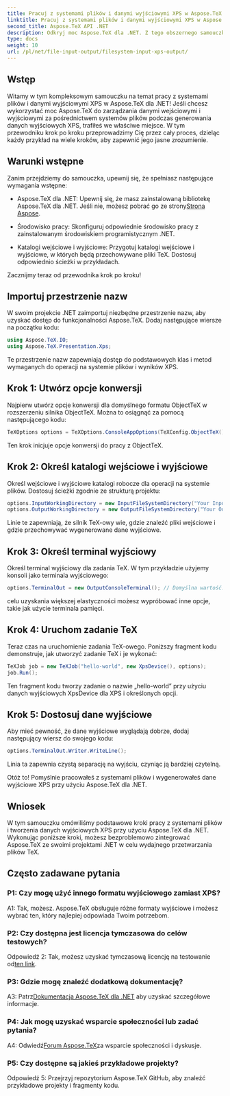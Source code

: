 ```yaml
---
title: Pracuj z systemami plików i danymi wyjściowymi XPS w Aspose.TeX dla .NET
linktitle: Pracuj z systemami plików i danymi wyjściowymi XPS w Aspose.TeX dla .NET
second_title: Aspose.TeX API .NET
description: Odkryj moc Aspose.TeX dla .NET. Z tego obszernego samouczka dowiesz się, jak bez wysiłku obsługiwać systemy plików i generować dane wyjściowe XPS.
type: docs
weight: 10
url: /pl/net/file-input-output/filesystem-input-xps-output/
---
```

## Wstęp

Witamy w tym kompleksowym samouczku na temat pracy z systemami plików i danymi wyjściowymi XPS w Aspose.TeX dla .NET! Jeśli chcesz wykorzystać moc Aspose.TeX do zarządzania danymi wejściowymi i wyjściowymi za pośrednictwem systemów plików podczas generowania danych wyjściowych XPS, trafiłeś we właściwe miejsce. W tym przewodniku krok po kroku przeprowadzimy Cię przez cały proces, dzieląc każdy przykład na wiele kroków, aby zapewnić jego jasne zrozumienie.

## Warunki wstępne

Zanim przejdziemy do samouczka, upewnij się, że spełniasz następujące wymagania wstępne:

-  Aspose.TeX dla .NET: Upewnij się, że masz zainstalowaną bibliotekę Aspose.TeX dla .NET. Jeśli nie, możesz pobrać go ze strony[Strona Aspose](https://releases.aspose.com/tex/net/).

- Środowisko pracy: Skonfiguruj odpowiednie środowisko pracy z zainstalowanym środowiskiem programistycznym .NET.

- Katalogi wejściowe i wyjściowe: Przygotuj katalogi wejściowe i wyjściowe, w których będą przechowywane pliki TeX. Dostosuj odpowiednio ścieżki w przykładach.

Zacznijmy teraz od przewodnika krok po kroku!

## Importuj przestrzenie nazw

W swoim projekcie .NET zaimportuj niezbędne przestrzenie nazw, aby uzyskać dostęp do funkcjonalności Aspose.TeX. Dodaj następujące wiersze na początku kodu:

```csharp
using Aspose.TeX.IO;
using Aspose.TeX.Presentation.Xps;
```

Te przestrzenie nazw zapewniają dostęp do podstawowych klas i metod wymaganych do operacji na systemie plików i wyników XPS.

## Krok 1: Utwórz opcje konwersji

Najpierw utwórz opcje konwersji dla domyślnego formatu ObjectTeX w rozszerzeniu silnika ObjectTeX. Można to osiągnąć za pomocą następującego kodu:

```csharp
TeXOptions options = TeXOptions.ConsoleAppOptions(TeXConfig.ObjectTeX());
```

Ten krok inicjuje opcje konwersji do pracy z ObjectTeX.

## Krok 2: Określ katalogi wejściowe i wyjściowe

Określ wejściowe i wyjściowe katalogi robocze dla operacji na systemie plików. Dostosuj ścieżki zgodnie ze strukturą projektu:

```csharp
options.InputWorkingDirectory = new InputFileSystemDirectory("Your Input Directory");
options.OutputWorkingDirectory = new OutputFileSystemDirectory("Your Output Directory");
```

Linie te zapewniają, że silnik TeX-owy wie, gdzie znaleźć pliki wejściowe i gdzie przechowywać wygenerowane dane wyjściowe.

## Krok 3: Określ terminal wyjściowy

Określ terminal wyjściowy dla zadania TeX. W tym przykładzie użyjemy konsoli jako terminala wyjściowego:

```csharp
options.TerminalOut = new OutputConsoleTerminal(); // Domyślna wartość. Przypisanie arbitralne.
```

celu uzyskania większej elastyczności możesz wypróbować inne opcje, takie jak użycie terminala pamięci.

## Krok 4: Uruchom zadanie TeX

Teraz czas na uruchomienie zadania TeX-owego. Poniższy fragment kodu demonstruje, jak utworzyć zadanie TeX i je wykonać:

```csharp
TeXJob job = new TeXJob("hello-world", new XpsDevice(), options);
job.Run();
```

Ten fragment kodu tworzy zadanie o nazwie „hello-world” przy użyciu danych wyjściowych XpsDevice dla XPS i określonych opcji.

## Krok 5: Dostosuj dane wyjściowe

Aby mieć pewność, że dane wyjściowe wyglądają dobrze, dodaj następujący wiersz do swojego kodu:

```csharp
options.TerminalOut.Writer.WriteLine();
```

Linia ta zapewnia czystą separację na wyjściu, czyniąc ją bardziej czytelną.

Otóż to! Pomyślnie pracowałeś z systemami plików i wygenerowałeś dane wyjściowe XPS przy użyciu Aspose.TeX dla .NET.

## Wniosek

W tym samouczku omówiliśmy podstawowe kroki pracy z systemami plików i tworzenia danych wyjściowych XPS przy użyciu Aspose.TeX dla .NET. Wykonując poniższe kroki, możesz bezproblemowo zintegrować Aspose.TeX ze swoimi projektami .NET w celu wydajnego przetwarzania plików TeX.

## Często zadawane pytania

### P1: Czy mogę użyć innego formatu wyjściowego zamiast XPS?

A1: Tak, możesz. Aspose.TeX obsługuje różne formaty wyjściowe i możesz wybrać ten, który najlepiej odpowiada Twoim potrzebom.

### P2: Czy dostępna jest licencja tymczasowa do celów testowych?

 Odpowiedź 2: Tak, możesz uzyskać tymczasową licencję na testowanie od[ten link](https://purchase.aspose.com/temporary-license/).

### P3: Gdzie mogę znaleźć dodatkową dokumentację?

 A3: Patrz[Dokumentacja Aspose.TeX dla .NET](https://reference.aspose.com/tex/net/) aby uzyskać szczegółowe informacje.

### P4: Jak mogę uzyskać wsparcie społeczności lub zadać pytania?

 A4: Odwiedź[Forum Aspose.TeX](https://forum.aspose.com/c/tex/47)za wsparcie społeczności i dyskusje.

### P5: Czy dostępne są jakieś przykładowe projekty?

Odpowiedź 5: Przejrzyj repozytorium Aspose.TeX GitHub, aby znaleźć przykładowe projekty i fragmenty kodu.
